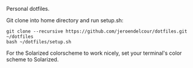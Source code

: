 Personal dotfiles.

Git clone into home directory and run setup.sh:

```
git clone --recursive https://github.com/jeroendelcour/dotfiles.git ~/dotfiles
bash ~/dotfiles/setup.sh
```

For the Solarized colorscheme to work nicely, set your terminal's color scheme to Solarized.
